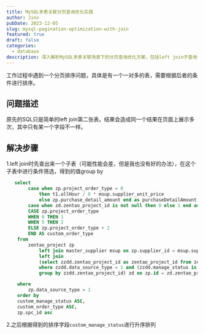 ```yaml
---
title: MySQL多表关联分页查询优化实践
author: Jinx
pubDate: 2023-12-05
slug: mysql-pagination-optimization-with-join
featured: true
draft: false
categories:
  - database
description: 深入解析MySQL多表关联场景下的分页查询优化方案，包括left join子查询优化、group by去重、自定义排序规则等实践经验，以解决一对多关系表查
---
```


工作过程中遇到一个分页排序问题，具体是有一个一对多的表，需要根据后者的条件进行排序。

<!-- more -->

## 问题描述

原先的SQL只是简单的left join第二张表。结果会造成同一个结果在页面上展示多次，其中只有某一个字段不一样。

## 解决步骤

1.left join时先查出来一个子表（可能性能会差，但是我也没有好的办法），在这个子表中进行条件筛选，得到的值group by

```sql
   select
        case when zp.project_order_type = 0
            then t1.allHour / 8 * msup.supplier_unit_price
            else zp.purchase_detail_amount end as purchaseDetailAmount,
        case when zd.zentao_project_id is not null then 0 else 1 end as custom_manage_status,
        CASE zp.project_order_type
        WHEN 0 THEN 1
        WHEN 5 THEN 2
        ELSE zp.project_order_type + 2
        END AS custom_order_type
    from
        zentao_project zp
            left join master_supplier msup on zp.supplier_id = msup.supplier_id
            left join
            (select zzdd.zentao_project_id as zentao_project_id from zentao_demand zzdd
            where zzdd.data_source_type = 1 and (zzdd.manage_status is null or zzdd.manage_status = 0)
            group by zzdd.zentao_project_id) zd on zp.id = zd.zentao_project_id

    where
        zp.data_source_type = 1
    order by
    custom_manage_status ASC,
    custom_order_type ASC,
    zp.spc_id asc
```

2.之后根据得到的排序字段`custom_manage_status`进行升序排列
